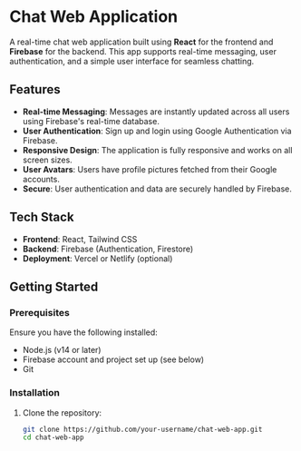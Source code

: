 # Chat Web Application

A real-time chat web application built using **React** for the frontend and **Firebase** for the backend. This app supports real-time messaging, user authentication, and a simple user interface for seamless chatting.

## Features

- **Real-time Messaging**: Messages are instantly updated across all users using Firebase's real-time database.
- **User Authentication**: Sign up and login using Google Authentication via Firebase.
- **Responsive Design**: The application is fully responsive and works on all screen sizes.
- **User Avatars**: Users have profile pictures fetched from their Google accounts.
- **Secure**: User authentication and data are securely handled by Firebase.

## Tech Stack

- **Frontend**: React, Tailwind CSS
- **Backend**: Firebase (Authentication, Firestore)
- **Deployment**: Vercel or Netlify (optional)
  
## Getting Started

### Prerequisites

Ensure you have the following installed:

- Node.js (v14 or later)
- Firebase account and project set up (see below)
- Git

### Installation

1. Clone the repository:

   ```bash
   git clone https://github.com/your-username/chat-web-app.git
   cd chat-web-app
